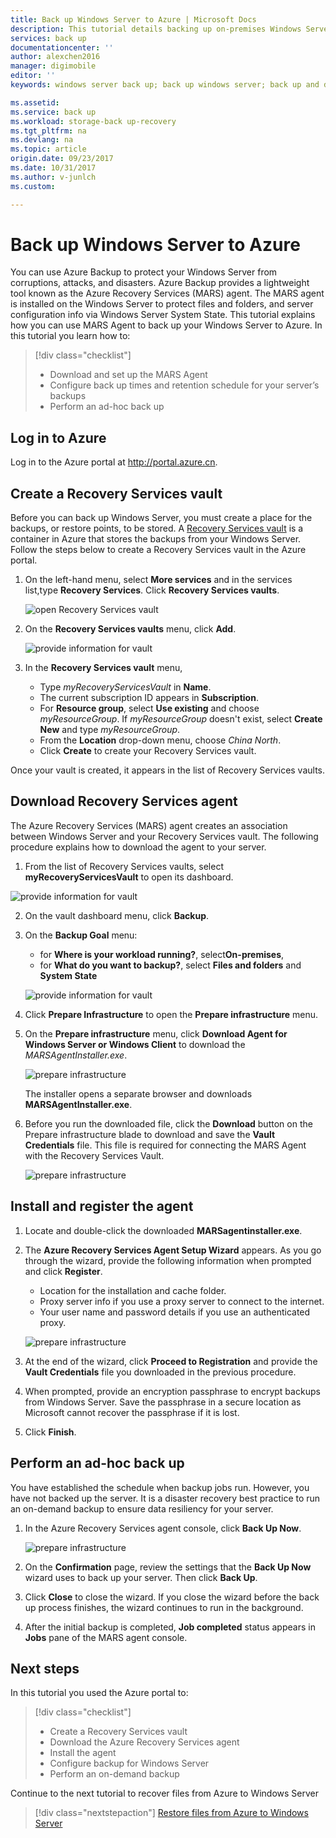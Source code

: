 ```yaml
---
title: Back up Windows Server to Azure | Microsoft Docs
description: This tutorial details backing up on-premises Windows Servers to a Recovery Services vault.
services: back up
documentationcenter: ''
author: alexchen2016
manager: digimobile
editor: ''
keywords: windows server back up; back up windows server; back up and disaster recovery

ms.assetid: 
ms.service: back up
ms.workload: storage-back up-recovery
ms.tgt_pltfrm: na
ms.devlang: na
ms.topic: article
origin.date: 09/23/2017
ms.date: 10/31/2017
ms.author: v-junlch
ms.custom:

---
```

# Back up Windows Server to Azure


You can use Azure Backup to protect your Windows Server from corruptions, attacks, and disasters. Azure Backup provides a lightweight tool known as the Azure Recovery Services (MARS) agent. The MARS agent is installed on the Windows Server to protect files and folders, and server configuration info via Windows Server System State. This tutorial explains how you can use MARS Agent to back up your Windows Server to Azure. In this tutorial you learn how to: 


> [!div class="checklist"]
> * Download and set up the MARS Agent
> * Configure back up times and retention schedule for your server’s backups
> * Perform an ad-hoc back up


## Log in to Azure

Log in to the Azure portal at http://portal.azure.cn.

## Create a Recovery Services vault

Before you can back up Windows Server, you must create a place for the backups, or restore points, to be stored. A [Recovery Services vault](backup-azure-recovery-services-vault-overview.md) is a container in Azure that stores the backups from your Windows Server. Follow the steps below to create a Recovery Services vault in the Azure portal. 

1. On the left-hand menu, select **More services** and in the services list,type **Recovery Services**. Click **Recovery Services vaults**.

   ![open Recovery Services vault](./media/tutorial-backup-windows-server-to-azure/full-browser-open-rs-vault.png)

2.	On the **Recovery Services vaults** menu, click **Add**.

    ![provide information for vault](./media/tutorial-backup-windows-server-to-azure/provide-vault-detail-2.png)

3.	In the **Recovery Services vault** menu,

    - Type *myRecoveryServicesVault* in **Name**.
    - The current subscription ID appears in **Subscription**.
    - For **Resource group**, select **Use existing** and choose *myResourceGroup*. If *myResourceGroup* doesn't exist, select **Create New** and type *myResourceGroup*. 
    - From the **Location** drop-down menu, choose *China North*.
    - Click **Create** to create your Recovery Services vault.
 
Once your vault is created, it appears in the list of Recovery Services vaults.

## Download Recovery Services agent

The Azure Recovery Services (MARS) agent creates an association between Windows Server and your Recovery Services vault. The following procedure explains how to download the agent to your server.

1.	From the list of Recovery Services vaults, select **myRecoveryServicesVault** to open its dashboard.

   ![provide information for vault](./media/tutorial-backup-windows-server-to-azure/open-vault-from-list.png)

2.	On the vault dashboard menu, click **Backup**.

3.	On the **Backup Goal** menu:

    - for **Where is your workload running?**, select**On-premises**, 
    - for **What do you want to backup?**, select **Files and folders** and **System State** 

    ![provide information for vault](./media/tutorial-backup-windows-server-to-azure/backup-goal.png)
    
4.	Click **Prepare Infrastructure** to open the **Prepare infrastructure** menu.
5.	On the **Prepare infrastructure** menu, click **Download Agent for Windows Server or Windows Client** to download the *MARSAgentInstaller.exe*. 

    ![prepare infrastructure](./media/tutorial-backup-windows-server-to-azure/prepare-infrastructure.png)

    The installer opens a separate browser and downloads **MARSAgentInstaller.exe**.
 
6.	Before you run the downloaded file, click the **Download** button on the Prepare infrastructure blade to download and save the **Vault Credentials** file. This file is required for connecting the MARS Agent with the Recovery Services Vault.

    ![prepare infrastructure](./media/tutorial-backup-windows-server-to-azure/download-vault-credentials.png)
 
## Install and register the agent

1. Locate and double-click the downloaded **MARSagentinstaller.exe**.
2. The **Azure Recovery Services Agent Setup Wizard** appears. As you go through the wizard, provide the following information when prompted and click **Register**.
    - Location for the installation and cache folder.
    - Proxy server info if you use a proxy server to connect to the internet.
    - Your user name and password details if you use an authenticated proxy.

    ![prepare infrastructure](./media/tutorial-backup-windows-server-to-azure/mars-installer.png) 

3. At the end of the wizard, click **Proceed to Registration** and provide the **Vault Credentials** file you downloaded in the previous procedure.
 
4. When prompted, provide an encryption passphrase to encrypt backups from Windows Server. Save the passphrase in a secure location as Microsoft cannot recover the passphrase if it is lost.

5. Click **Finish**. 

## Perform an ad-hoc back up

You have established the schedule when backup jobs run. However, you have not backed up the server. It is a disaster recovery best practice to run an on-demand backup to ensure data resiliency for your server.

1.	In the Azure Recovery Services agent console, click **Back Up Now**.

    ![prepare infrastructure](./media/tutorial-backup-windows-server-to-azure/mars-schedule-backup.png)

2.	On the **Confirmation** page, review the settings that the **Back Up Now** wizard uses to back up your server. Then click **Back Up**.
3.	Click **Close** to close the wizard. If you close the wizard before the back up process finishes, the wizard continues to run in the background.
4.	After the initial backup is completed, **Job completed** status appears in **Jobs** pane of the MARS agent console.


## Next steps

In this tutorial you used the Azure portal to: 
 
> [!div class="checklist"] 
> * Create a Recovery Services vault 
> * Download the Azure Recovery Services agent 
> * Install the agent 
> * Configure backup for Windows Server 
> * Perform an on-demand backup 

Continue to the next tutorial to recover files from Azure to Windows Server

> [!div class="nextstepaction"] 
> [Restore files from Azure to Windows Server](./tutorial-backup-restore-files-windows-server.md) 


